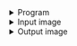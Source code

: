 <details><summary>Program</summary>
<p>
  
```python
# Edges detection using Python - Full program
# 1. Import Numpy and related packages
from PIL import Image, ImageDraw
import numpy as np
from math import sqrt
import requests

# 2. Load image remotely and define scaling variables
input_image = Image.open("/resources/data/coin.jpg")
input_pixels = input_image.load()
width, height = input_image.width, input_image.height

# 3. Create output image
output_image = Image.new("RGB", input_image.size)
draw = ImageDraw.Draw(output_image)

# 4. Convert image to grayscale
intensity = np.zeros((width, height))
for x in range(width):
    for y in range(height):
        intensity[x, y] = sum(input_pixels[x, y]) / 2

# 5. Compute intensity convolution using a for loop

for x in range(1, input_image.width - 1):
    for y in range(1, input_image.height - 1):
        magx = intensity[x + 1, y] - intensity[x - 1, y]
        magy = intensity[x, y + 1] - intensity[x, y - 1]

        # 6. Draw magnitude in black and white
        color = int(sqrt(magx**2 + magy**2))
        draw.point((x, y), (color, color, color))

# 7. Print out input and output images      
display(input_image, output_image)
output_image.save("output_image.png")
```

</p>
</details>

<details><summary>Input image</summary>
<p>
  
[![input-image.png](https://i.postimg.cc/s1Ch0jd5/input-image.png)](https://postimg.cc/n9TrXtLL)

</p>
</details>

<details><summary>Output image</summary>
<p>
  
[![output-image.png](https://i.postimg.cc/Lsxj6FLM/output-image.png)](https://postimg.cc/4KhYBMW8)

</p>
</details>
